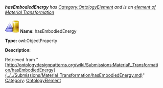___hasEmbodiedEnergy__ has [Category:OntologyElement](../../Category/OntologyElement.md "Category:OntologyElement") and is an [element of](../../Property/ElementOf.md "Property:ElementOf") [Material Transformation](../../Submissions/Material_Transformation.md "Submissions:Material Transformation")_


  




[![ObjectProperty](../../images/thumb/c/c3/ObjectProperty.gif/45px-ObjectProperty.gif)](../../Image/ObjectProperty.gif.md "ObjectProperty")
__Name__: hasEmbodiedEnergy 


__Type:__ owl:ObjectProperty 


__Description__: 





Retrieved from "[http://ontologydesignpatterns.org/wiki/Submissions:Material\_Transformation/hasEmbodiedEnergy](../../Submissions/Material_Transformation/hasEmbodiedEnergy.md)"
 [Category](http://ontologydesignpatterns.org/wiki/Special:Categories "Special:Categories"): [OntologyElement](../../Category/OntologyElement.md "Category:OntologyElement")
